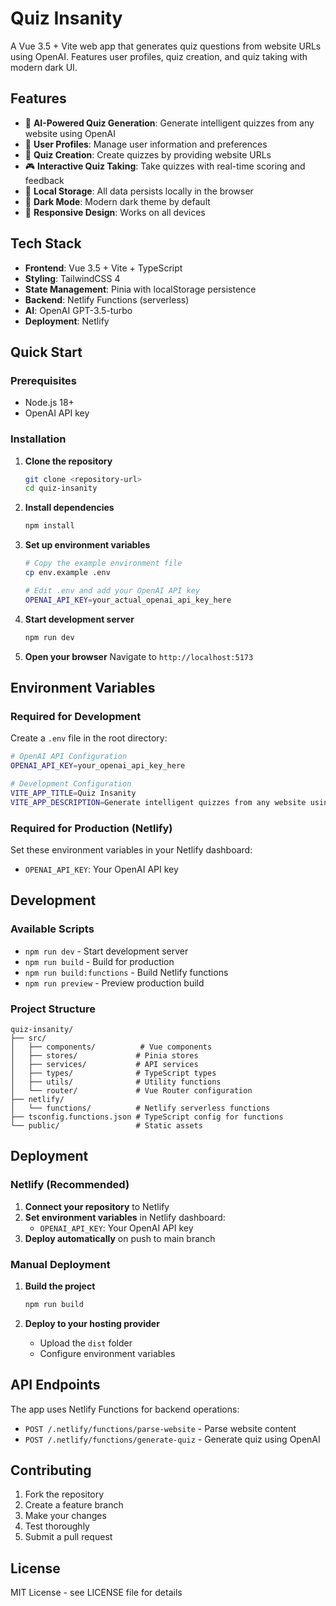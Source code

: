 # Quiz Insanity

A Vue 3.5 + Vite web app that generates quiz questions from website URLs using OpenAI. Features user profiles, quiz creation, and quiz taking with modern dark UI.

## Features

- 🎯 **AI-Powered Quiz Generation**: Generate intelligent quizzes from any website using OpenAI
- 👤 **User Profiles**: Manage user information and preferences
- 📝 **Quiz Creation**: Create quizzes by providing website URLs
- 🎮 **Interactive Quiz Taking**: Take quizzes with real-time scoring and feedback
- 💾 **Local Storage**: All data persists locally in the browser
- 🌙 **Dark Mode**: Modern dark theme by default
- 📱 **Responsive Design**: Works on all devices

## Tech Stack

- **Frontend**: Vue 3.5 + Vite + TypeScript
- **Styling**: TailwindCSS 4
- **State Management**: Pinia with localStorage persistence
- **Backend**: Netlify Functions (serverless)
- **AI**: OpenAI GPT-3.5-turbo
- **Deployment**: Netlify

## Quick Start

### Prerequisites

- Node.js 18+
- OpenAI API key

### Installation

1. **Clone the repository**

   ```bash
   git clone <repository-url>
   cd quiz-insanity
   ```

2. **Install dependencies**

   ```bash
   npm install
   ```

3. **Set up environment variables**

   ```bash
   # Copy the example environment file
   cp env.example .env

   # Edit .env and add your OpenAI API key
   OPENAI_API_KEY=your_actual_openai_api_key_here
   ```

4. **Start development server**

   ```bash
   npm run dev
   ```

5. **Open your browser**
   Navigate to `http://localhost:5173`

## Environment Variables

### Required for Development

Create a `.env` file in the root directory:

```bash
# OpenAI API Configuration
OPENAI_API_KEY=your_openai_api_key_here

# Development Configuration
VITE_APP_TITLE=Quiz Insanity
VITE_APP_DESCRIPTION=Generate intelligent quizzes from any website using AI
```

### Required for Production (Netlify)

Set these environment variables in your Netlify dashboard:

- `OPENAI_API_KEY`: Your OpenAI API key

## Development

### Available Scripts

- `npm run dev` - Start development server
- `npm run build` - Build for production
- `npm run build:functions` - Build Netlify functions
- `npm run preview` - Preview production build

### Project Structure

```
quiz-insanity/
├── src/
│   ├── components/          # Vue components
│   ├── stores/             # Pinia stores
│   ├── services/           # API services
│   ├── types/              # TypeScript types
│   ├── utils/              # Utility functions
│   └── router/             # Vue Router configuration
├── netlify/
│   └── functions/          # Netlify serverless functions
├── tsconfig.functions.json # TypeScript config for functions
└── public/                 # Static assets
```

## Deployment

### Netlify (Recommended)

1. **Connect your repository** to Netlify
2. **Set environment variables** in Netlify dashboard:
   - `OPENAI_API_KEY`: Your OpenAI API key
3. **Deploy automatically** on push to main branch

### Manual Deployment

1. **Build the project**

   ```bash
   npm run build
   ```

2. **Deploy to your hosting provider**
   - Upload the `dist` folder
   - Configure environment variables

## API Endpoints

The app uses Netlify Functions for backend operations:

- `POST /.netlify/functions/parse-website` - Parse website content
- `POST /.netlify/functions/generate-quiz` - Generate quiz using OpenAI

## Contributing

1. Fork the repository
2. Create a feature branch
3. Make your changes
4. Test thoroughly
5. Submit a pull request

## License

MIT License - see LICENSE file for details

